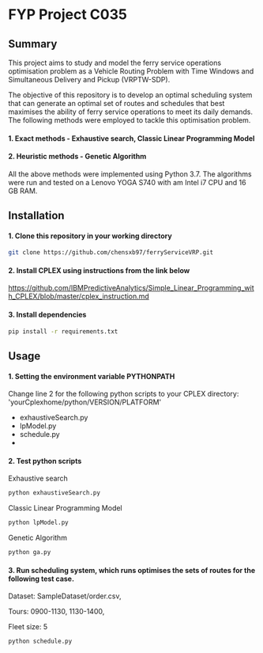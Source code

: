 # FYP Project C035

## Summary
This project aims to study and model the ferry service operations optimisation problem as a Vehicle Routing Problem with Time Windows and Simultaneous Delivery and Pickup (VRPTW-SDP).

The objective of this repository is to develop an optimal scheduling system that can generate an optimal set of routes and schedules that best maximises the ability of ferry service operations to meet its daily demands. The following methods were employed to tackle this optimisation problem.

#### 1. Exact methods - Exhaustive search, Classic Linear Programming Model
#### 2. Heuristic methods - Genetic Algorithm

All the above methods were implemented using Python 3.7.
The algorithms were run and tested on a Lenovo YOGA S740 with am Intel i7 CPU and 16 GB RAM.

## Installation

#### 1. Clone this repository in your working directory

```bash
git clone https://github.com/chensxb97/ferryServiceVRP.git
```

#### 2. Install CPLEX using instructions from the link below

https://github.com/IBMPredictiveAnalytics/Simple_Linear_Programming_with_CPLEX/blob/master/cplex_instruction.md


#### 3. Install dependencies

```bash
pip install -r requirements.txt 
```

## Usage

#### 1. Setting the environment variable PYTHONPATH

Change line 2 for the following python scripts to your CPLEX directory: 'yourCplexhome/python/VERSION/PLATFORM'

- exhaustiveSearch.py
- lpModel.py
- schedule.py
- 
#### 2. Test python scripts

Exhaustive search
```python
python exhaustiveSearch.py
```

Classic Linear Programming Model
```python
python lpModel.py
```

Genetic Algorithm
```python
python ga.py
```

#### 3. Run scheduling system, which runs optimises the sets of routes for the following test case.

Dataset: SampleDataset/order.csv,

Tours: 0900-1130, 1130-1400,

Fleet size: 5

```python
python schedule.py
```






